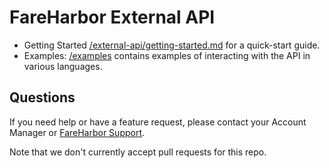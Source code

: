 # FareHarbor External API

* Getting Started
  [/external-api/getting-started.md](/external-api/getting-started.md) for a quick-start guide.
* Examples:
  [/examples](/examples) contains examples of interacting with the API in various languages.

## Questions

If you need help or have a feature request, please contact your Account Manager or [FareHarbor Support](https://fareharbor.com/help/).


Note that we don't currently accept pull requests for this repo.

